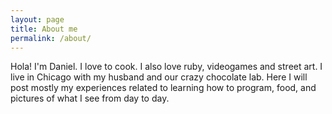 ```yaml
---
layout: page
title: About me
permalink: /about/
---
```


Hola! I'm Daniel.  I love to cook.  I also love ruby, videogames and street art.  I live in Chicago with my husband and our crazy chocolate lab.  Here I will post mostly my experiences related to learning how to program, food, and pictures of what I see from day to day.



